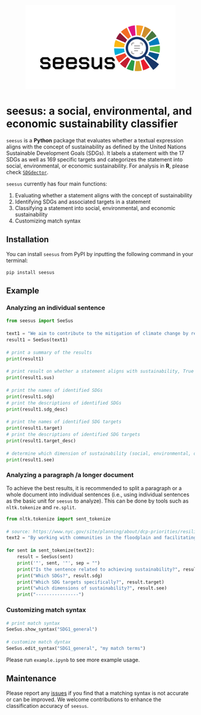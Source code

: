 <p align="center">
  <img src="docs/logo.jpg" width="400"/>
</p>

# seesus: a social, environmental, and economic sustainability classifier

`seesus` is a **Python** package that evaluates whether a textual expression aligns with the concept of sustainability as defined by the United Nations Sustainable Development Goals (SDGs). It labels a statement with the 17 SDGs as well as 169 specific targets and categorizes the statement into social, environmental, or economic sustainability. For analysis in **R**, please check <a target="_blank" href="https://github.com/Yingjie4Science/SDGdetector">`SDGdector`</a>.

`seesus` currently has four main functions:

1. Evaluating whether a statement aligns with the concept of sustainability
2. Identifying SDGs and associated targets in a statement
3. Classifying a statement into social, environmental, and economic sustainability
4. Customizing match syntax


## Installation

You can install `seesus` from PyPI by inputting the following command in your terminal:

`pip install seesus`


## Example

### Analyzing an individual sentence

```python
from seesus import SeeSus

text1 = "We aim to contribute to the mitigation of climate change by reducing carbon emissions in the city."
result1 = SeeSus(text1)

# print a summary of the results
print(result1)

# print result on whether a statement aligns with sustainability, True or False
print(result1.sus)

# print the names of identified SDGs
print(result1.sdg)
# print the descriptions of identified SDGs
print(result1.sdg_desc)

# print the names of identified SDG targets
print(result1.target)
# print the descriptions of identified SDG targets
print(result1.target_desc)

# determine which dimension of sustainability (social, environmental, or economic) a statement belongs to
print(result1.see)
```

### Analyzing a paragraph /a longer document

To achieve the best results, it is recommended to split a paragraph or a whole document into individual sentences (i.e., using individual sentences as the basic unit for `seesus` to analyze). This can be done by tools such as `nltk.tokenize` and `re.split`.

```python
from nltk.tokenize import sent_tokenize

# source: https://www.nyc.gov/site/planning/about/dcp-priorities/resiliency-sustainability.page
text2 = "By working with communities in the floodplain and facilitating flood-resistant building design, DCP is reducing the city’s risks to sea level rise and coastal flooding. Hurricane Sandy was a stark reminder of these risks. The City, led by the Mayor’s Office of Recovery and Resiliency (ORR), has developed a multifaceted plan for recovering from Sandy and improving the city’s resiliency–the ability of its neighborhoods, buildings and infrastructure to withstand and recover quickly from flooding and climate events. As part of this effort, DCP has initiated a series of projects to identify and implement land use and zoning changes as well as other actions needed to support the short-term recovery and long-term vitality of communities affected by Hurricane Sandy and other areas at risk of coastal flooding."

for sent in sent_tokenize(text2):
    result = SeeSus(sent)
    print('"', sent, '"', sep = "")
    print("Is the sentence related to achieving sustainability?", result.sus)
    print("Which SDGs?", result.sdg)
    print("Which SDG targets specifically?", result.target)
    print("which dimensions of sustainability?", result.see)
    print("----------------")
```

### Customizing match syntax

```python
# print match syntax
SeeSus.show_syntax("SDG1_general")

# customize match dyntax
SeeSus.edit_syntax("SDG1_general", "my match terms")
```

Please run `example.ipynb` to see more example usage.


## Maintenance

Please report any [issues](https://github.com/caimeng2/seesus/issues) if you find that a matching syntax is not accurate or can be improved. We welcome contributions to enhance the classification accuracy of `seesus`.
